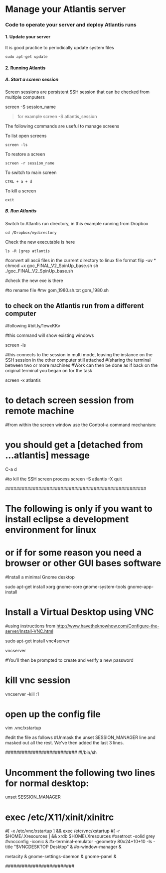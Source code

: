 # Manage your Atlantis server

### Code to operate your server and deploy Atlantis runs

#### 1. Update your server
It is good practice to periodically update system files
    
    sudo apt-get update
    
#### 2. Running Atlantis

##### A. Start a screen session
Screen sessions are persistent SSH session that can be checked from multiple computers

screen -S session_name
> for example screen -S atlantis_session

The following commands are useful to manage screens

To list open screens
    
    screen -ls

To restore a screen

    screen -r session_name
    
To switch to main screen

    CTRL + a + d
    
To kill a screen

    exit

##### B. Run Atlantis

Switch to Atlantis run directory, in this example running from Dropbox

    cd /Dropbox/mydirectory

Check the new executable is here

    ls -R |grep atlantis

#convert all ascii files in the current directory to linux file format
flip -uv *
chmod +x goc_FINAL_V2_SpinUp_base.sh
sh ./goc_FINAL_V2_SpinUp_base.sh

#check the new exe is there


#to rename file
#mv gom_1980.sh.txt gom_1980.sh


## to check on the Atlantis run from a different computer
#following
#bit.ly/1ewxKKv

#this command will show existing windows

screen -ls

#this connects to the session in multi mode, leaving the instance on the SSH session in the other computer still attached 
#(sharing the terminal between two or more machines 
#Work can then be done as if back on the original terminal you began on for the task

screen -x atlantis

# to detach screen session from remote machine
#from within the screen window use the Control-a command mechanism:
# you should get a [detached from ...atlantis] message

C-a d

#to kill the SSH screen process
screen -S atlantis -X quit

###################################################

# The following is only if you want to install eclipse a development environment for linux
# or if for some reason you need a browser or other GUI bases software 


#Install a minimal Gnome desktop

sudo apt-get install xorg gnome-core gnome-system-tools gnome-app-install

# Install a Virtual Desktop using VNC
#using instructions from http://www.havetheknowhow.com/Configure-the-server/Install-VNC.html

sudo apt-get install vnc4server

vncserver

#You'll then be prompted to create and verify a new password

# kill vnc session

vncserver -kill :1

# open up the config file

vim .vnc/xstartup

#edit the file as follows
#Unmask the unset SESSION_MANAGER line and masked out all the rest. We've then added the last 3 lines.

##########################
#!/bin/sh

# Uncomment the following two lines for normal desktop:
unset SESSION_MANAGER
# exec /etc/X11/xinit/xinitrc

#[ -x /etc/vnc/xstartup ] && exec /etc/vnc/xstartup
#[ -r $HOME/.Xresources ] && xrdb $HOME/.Xresources
#xsetroot -solid grey
#vncconfig -iconic &
#x-terminal-emulator -geometry 80x24+10+10 -ls -title "$VNCDESKTOP Desktop" &
#x-window-manager &

metacity &
gnome-settings-daemon &
gnome-panel &

#########################
